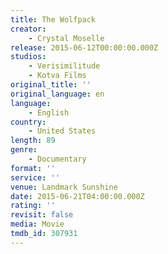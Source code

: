 ```yaml
---
title: The Wolfpack
creator:
    - Crystal Moselle
release: 2015-06-12T00:00:00.000Z
studios:
    - Verisimilitude
    - Kotva Films
original_title: ''
original_language: en
language:
    - English
country:
    - United States
length: 89
genre:
    - Documentary
format: ''
service: ''
venue: Landmark Sunshine
date: 2015-06-21T04:00:00.000Z
rating: ''
revisit: false
media: Movie
tmdb_id: 307931
---
```



